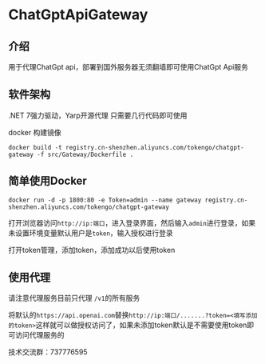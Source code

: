 # ChatGptApiGateway

## 介绍
用于代理ChatGpt api，部署到国外服务器无须翻墙即可使用ChatGpt Api服务

## 软件架构
.NET 7强力驱动，Yarp开源代理
只需要几行代码即可使用

docker 构建镜像

```shell
docker build -t registry.cn-shenzhen.aliyuncs.com/tokengo/chatgpt-gateway -f src/Gateway/Dockerfile .
```

## 简单使用Docker

```
docker run -d -p 1800:80 -e Token=admin --name gateway registry.cn-shenzhen.aliyuncs.com/tokengo/chatgpt-gateway
```

打开浏览器访问`http://ip:端口`，进入登录界面，然后输入`admin`进行登录，如果未设置环境变量默认用户是`token`，输入授权进行登录

打开token管理，添加token，添加成功以后使用token

## 使用代理

请注意代理服务目前只代理 `/v1`的所有服务

将默认的`https://api.openai.com`替换`http://ip:端口/.......?token=<填写添加的token>`这样就可以做授权访问了，如果未添加token默认是不需要使用token即可访问代理服务的

技术交流群：737776595
